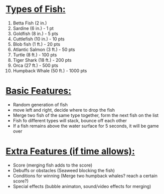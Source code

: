 # <ins> Types of Fish: </ins>
1. Betta Fish (2 in.)
2. Sardine (6 in.) - 1 pt
3. Goldfish (8 in.) - 5 pts
4. Cuttlefish (10 in.) - 10 pts
5. Blob fish (1 ft.) - 20 pts
6. Atlantic Salmon (3 ft.) - 50 pts
7. Turtle (8 ft.) - 100 pts
8. Tiger Shark (18 ft.) - 200 pts
9. Orca (27 ft.) - 500 pts
10. Humpback Whale (50 ft.) - 1000 pts

# <ins> Basic Features: </ins>

- Random generation of fish
- move left and right, decide where to drop the fish
- Merge two fish of the same type together, form the next fish on the list
- Fish fo different types will stack, bounce off each other
- If a fish remains above the water surface for 5 seconds, it will be game over

# <ins> Extra Features (if time allows): </ins>
- Score (merging fish adds to the score)
- Debuffs or obstacles (Seaweed blocking the fish)
- Conditions for winning (Merge two humpback whales? reach a certain score?)
- Special effects (bubble animaton, sound/video effects for merging)

